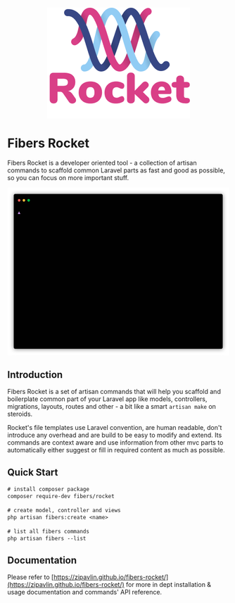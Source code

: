 <p align="center">
<img src='https://github.com/zipavlin/fibers-rocket/blob/master/docs/.vuepress/public/fibers-rocket-logo.png?raw=true' style='display:block;margin-left:auto;margin-right:auto;'>
</p>

# Fibers Rocket

Fibers Rocket is a developer oriented tool - a collection of artisan commands to scaffold common Laravel parts as fast and good as possible, so you can focus on more important stuff.

<p align="center">
    <img src='https://github.com/zipavlin/fibers-rocket/blob/master/docs/.vuepress/public/rocket-white.gif?raw=true'>
</p>

## Introduction

Fibers Rocket is a set of artisan commands that will help you scaffold and boilerplate common part of your Laravel app like models, controllers, migrations, layouts, routes and other - a bit like a smart `artisan make` on steroids.

Rocket's file templates use Laravel convention, are human readable, don't introduce any overhead and are build to be easy to modify and extend. Its commands are context aware and use information from other mvc parts to automatically either suggest or fill in required content as much as possible.

## Quick Start
```
# install composer package
composer require-dev fibers/rocket

# create model, controller and views
php artisan fibers:create <name>

# list all fibers commands
php artisan fibers --list
```

## Documentation
Please refer to [https://zipavlin.github.io/fibers-rocket/](https://zipavlin.github.io/fibers-rocket/) for more in dept installation & usage documentation and commands' API reference.
